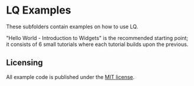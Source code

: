 LQ Examples
===========
These subfolders contain examples on how to use LQ.

"Hello World - Introduction to Widgets" is the recommended starting point; it
consists of 6 small tutorials where each tutorial builds upon the previous.


Licensing
---------
All example code is published under the [MIT license](LICENSE.MIT).
